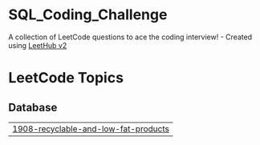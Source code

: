 # SQL_Coding_Challenge
A collection of LeetCode questions to ace the coding interview! - Created using [LeetHub v2](https://github.com/arunbhardwaj/LeetHub-2.0)

<!---LeetCode Topics Start-->
# LeetCode Topics
## Database
|  |
| ------- |
| [1908-recyclable-and-low-fat-products](https://github.com/gauravrodrigues/SQL_Coding_Challenge/tree/master/1908-recyclable-and-low-fat-products) |
<!---LeetCode Topics End-->